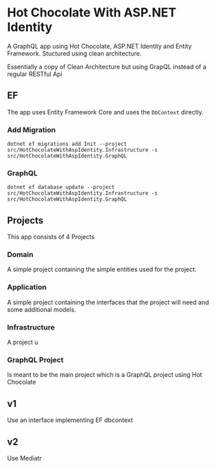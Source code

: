 # Hot Chocolate With ASP.NET Identity
A GraphQL app using Hot Chocolate, ASP.NET Identity and Entity Framework. Stuctured using clean architecture.

Essentially a copy of Clean Architecture but using GrapQL instead of a regular RESTful Api

## EF
The app uses Entity Framework Core and uses the `DbContext` directly.

### Add Migration
`dotnet ef migrations add Init --project src/HotChocolateWithAspIdentity.Infrastructure -s src/HotChocolateWithAspIdentity.GraphQL`

### GraphQL
`dotnet ef database update --project src/HotChocolateWithAspIdentity.Infrastructure -s src/HotChocolateWithAspIdentity.GraphQL`

## Projects
This app consists of 4 Projects

### Domain
A simple project containing the simple entities used for the project.

### Application
A simple project containing the interfaces that the project will need and some additional models.

### Infrastructure
A project u

### GraphQL Project
Is meant to be the main project which is a GraphQL project using Hot Chocolate

## v1
Use an interface implementing EF dbcontext

## v2
Use Mediatr